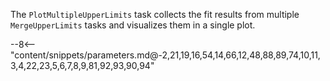 The `PlotMultipleUpperLimits` task collects the fit results from multiple `MergeUpperLimits` tasks and visualizes them in a single plot.

<div class="dhi_parameter_table">

--8<-- "content/snippets/parameters.md@-2,21,19,16,54,14,66,12,48,88,89,74,10,11,3,4,22,23,5,6,7,8,9,81,92,93,90,94"

</div>
